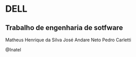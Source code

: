 # DELL
## Trabalho de engenharia de sotfware
Matheus Henrique da Silva
José Andare Neto
Pedro Carletti

@Inatel